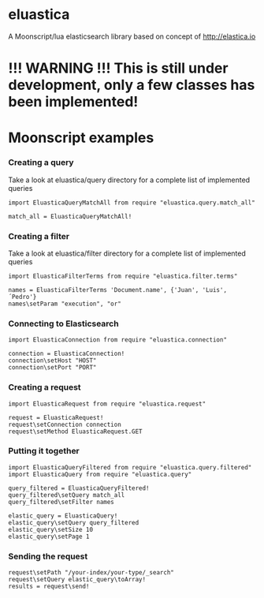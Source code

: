 eluastica
=========
A Moonscript/lua elasticsearch library based on concept of http://elastica.io


# !!! WARNING !!! This is still under development, only a few classes has been implemented!

# Moonscript examples

### Creating a query
Take a look at eluastica/query directory for a complete list of implemented queries
```moon
import EluasticaQueryMatchAll from require "eluastica.query.match_all"

match_all = EluasticaQueryMatchAll!
```

### Creating a filter
Take a look at eluastica/filter directory for a complete list of implemented queries
```moon
import EluasticaFilterTerms from require "eluastica.filter.terms"

names = EluasticaFilterTerms 'Document.name', {'Juan', 'Luis', ´Pedro'}
names\setParam "execution", "or"
```

### Connecting to Elasticsearch
```moon
import EluasticaConnection from require "eluastica.connection"

connection = EluasticaConnection!
connection\setHost "HOST"
connection\setPort "PORT"
```

### Creating a request
```moon
import EluasticaRequest from require "eluastica.request"

request = EluasticaRequest!
request\setConnection connection
request\setMethod EluasticaRequest.GET
```

### Putting it together
```moon
import EluasticaQueryFiltered from require "eluastica.query.filtered"
import EluasticaQuery from require "eluastica.query"

query_filtered = EluasticaQueryFiltered!
query_filtered\setQuery match_all
query_filtered\setFilter names

elastic_query = EluasticaQuery!
elastic_query\setQuery query_filtered
elastic_query\setSize 10
elastic_query\setPage 1
```

### Sending the request
```moon
request\setPath "/your-index/your-type/_search"
request\setQuery elastic_query\toArray!
results = request\send!
```
